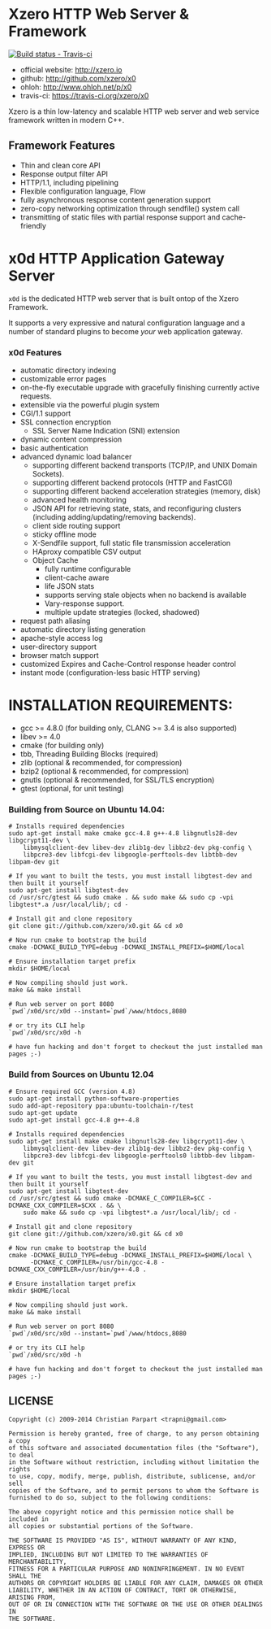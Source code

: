 # Xzero HTTP Web Server & Framework

[ ![Build status - Travis-ci](https://secure.travis-ci.org/xzero/x0.png) ](http://travis-ci.org/xzero/x0)

- official website: http://xzero.io
- github: http://github.com/xzero/x0
- ohloh: http://www.ohloh.net/p/x0
- travis-ci: https://travis-ci.org/xzero/x0

Xzero is a thin low-latency and scalable HTTP web server and web service framework
written in modern C++.

## Framework Features

- Thin and clean core API
- Response output filter API
- HTTP/1.1, including pipelining
- Flexible configuration language, Flow
- fully asynchronous response content generation support
- zero-copy networking optimization through sendfile() system call
- transmitting of static files with partial response support and cache-friendly

# x0d HTTP Application Gateway Server

`x0d` is the dedicated HTTP web server that is built ontop of the
Xzero Framework.

It supports a very expressive and natural configuration language and
a number of standard plugins to become *your* web application gateway.

### x0d Features

- automatic directory indexing
- customizable error pages
- on-the-fly executable upgrade with gracefully finishing currently active requests.
- extensible via the powerful plugin system
- CGI/1.1 support
- SSL connection encryption
  - SSL Server Name Indication (SNI) extension
- dynamic content compression
- basic authentication
- advanced dynamic load balancer
  - supporting different backend transports (TCP/IP, and UNIX Domain Sockets).
  - supporting different backend protocols (HTTP and FastCGI)
  - supporting different backend acceleration strategies (memory, disk)
  - advanced health monitoring
  - JSON API for retrieving state, stats,
    and reconfiguring clusters (including adding/updating/removing backends).
  - client side routing support
  - sticky offline mode
  - X-Sendfile support, full static file transmission acceleration
  - HAproxy compatible CSV output
  - Object Cache
    - fully runtime configurable
    - client-cache aware
    - life JSON stats
    - supports serving stale objects when no backend is available
    - Vary-response support.
    - multiple update strategies (locked, shadowed)
- request path aliasing
- automatic directory listing generation
- apache-style access log
- user-directory support
- browser match support
- customized Expires and Cache-Control response header control
- instant mode (configuration-less basic HTTP serving)

# INSTALLATION REQUIREMENTS:

- gcc >= 4.8.0 (for building only, CLANG >= 3.4 is also supported)
- libev >= 4.0
- cmake (for building only)
- tbb, Threading Building Blocks (required)
- zlib (optional & recommended, for compression)
- bzip2 (optional & recommended, for compression)
- gnutls (optional & recommended, for SSL/TLS encryption)
- gtest (optional, for unit testing)

### Building from Source on Ubuntu 14.04:

    # Installs required dependencies
    sudo apt-get install make cmake gcc-4.8 g++-4.8 libgnutls28-dev libgcrypt11-dev \
        libmysqlclient-dev libev-dev zlib1g-dev libbz2-dev pkg-config \
        libpcre3-dev libfcgi-dev libgoogle-perftools-dev libtbb-dev libpam-dev git
    
    # If you want to built the tests, you must install libgtest-dev and then built it yourself
    sudo apt-get install libgtest-dev
    cd /usr/src/gtest && sudo cmake . && sudo make && sudo cp -vpi libgtest*.a /usr/local/lib/; cd -
    
    # Install git and clone repository
    git clone git://github.com/xzero/x0.git && cd x0
    
    # Now run cmake to bootstrap the build
    cmake -DCMAKE_BUILD_TYPE=debug -DCMAKE_INSTALL_PREFIX=$HOME/local
    
    # Ensure installation target prefix
    mkdir $HOME/local
    
    # Now compiling should just work.
    make && make install
    
    # Run web server on port 8080
    `pwd`/x0d/src/x0d --instant=`pwd`/www/htdocs,8080
    
    # or try its CLI help
    `pwd`/x0d/src/x0d -h

    # have fun hacking and don't forget to checkout the just installed man pages ;-)

### Build from Sources on Ubuntu 12.04

    # Ensure required GCC (version 4.8)
    sudo apt-get install python-software-properties
    sudo add-apt-repository ppa:ubuntu-toolchain-r/test
    sudo apt-get update
    sudo apt-get install gcc-4.8 g++-4.8

    # Installs required dependencies
    sudo apt-get install make cmake libgnutls28-dev libgcrypt11-dev \
        libmysqlclient-dev libev-dev zlib1g-dev libbz2-dev pkg-config \
        libpcre3-dev libfcgi-dev libgoogle-perftools0 libtbb-dev libpam-dev git
    
    # If you want to built the tests, you must install libgtest-dev and then built it yourself
    sudo apt-get install libgtest-dev
    cd /usr/src/gtest && sudo cmake -DCMAKE_C_COMPILER=$CC -DCMAKE_CXX_COMPILER=$CXX . && \
        sudo make && sudo cp -vpi libgtest*.a /usr/local/lib/; cd -
    
    # Install git and clone repository
    git clone git://github.com/xzero/x0.git && cd x0
    
    # Now run cmake to bootstrap the build
    cmake -DCMAKE_BUILD_TYPE=debug -DCMAKE_INSTALL_PREFIX=$HOME/local \
          -DCMAKE_C_COMPILER=/usr/bin/gcc-4.8 -DCMAKE_CXX_COMPILER=/usr/bin/g++-4.8 .
    
    # Ensure installation target prefix
    mkdir $HOME/local
    
    # Now compiling should just work.
    make && make install
    
    # Run web server on port 8080
    `pwd`/x0d/src/x0d --instant=`pwd`/www/htdocs,8080
    
    # or try its CLI help
    `pwd`/x0d/src/x0d -h

    # have fun hacking and don't forget to checkout the just installed man pages ;-)

LICENSE
-------

```
Copyright (c) 2009-2014 Christian Parpart <trapni@gmail.com>

Permission is hereby granted, free of charge, to any person obtaining a copy
of this software and associated documentation files (the "Software"), to deal
in the Software without restriction, including without limitation the rights
to use, copy, modify, merge, publish, distribute, sublicense, and/or sell
copies of the Software, and to permit persons to whom the Software is
furnished to do so, subject to the following conditions:

The above copyright notice and this permission notice shall be included in
all copies or substantial portions of the Software.

THE SOFTWARE IS PROVIDED "AS IS", WITHOUT WARRANTY OF ANY KIND, EXPRESS OR
IMPLIED, INCLUDING BUT NOT LIMITED TO THE WARRANTIES OF MERCHANTABILITY,
FITNESS FOR A PARTICULAR PURPOSE AND NONINFRINGEMENT. IN NO EVENT SHALL THE
AUTHORS OR COPYRIGHT HOLDERS BE LIABLE FOR ANY CLAIM, DAMAGES OR OTHER
LIABILITY, WHETHER IN AN ACTION OF CONTRACT, TORT OR OTHERWISE, ARISING FROM,
OUT OF OR IN CONNECTION WITH THE SOFTWARE OR THE USE OR OTHER DEALINGS IN
THE SOFTWARE.
```
